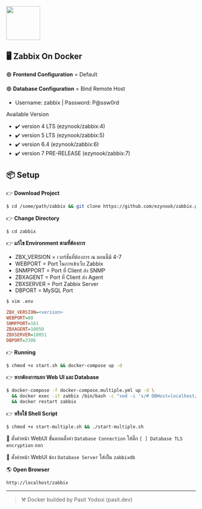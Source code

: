 <img src="https://camo.githubusercontent.com/71e79cfd6b679d246f9c432811761bc96eeeaf8680c15db2a8aa842d67398f45/68747470733a2f2f6173736574732e7a61626269782e636f6d2f696d672f6c6f676f2f7a61626269785f6c6f676f5f353030783133312e706e67" width="90">

## 🖥 Zabbix On Docker

🟢 __Frontend Configuration__ = Default

🟢 __Database Configuration__ = Bind Remote Host
* Username: zabbix | Password: P@ssw0rd

Available Version
* ✔️ version 4 LTS (ezynook/zabbix:4)
* ✔️ version 5 LTS (ezynook/zabbix:5)
* ✔️ version 6.4 (ezynook/zabbix:6)
* ✔️ version 7 PRE-RELEASE (ezynook/zabbix:7)

## 📦 Setup
👉 __Download Project__

```bash
$ cd /some/path/zabbix && git clone https://github.com/ezynook/zabbix.git
```
👉 __Change Directory__
```bash
$ cd zabbix
```
👉 __แก้ไข Environment ตามที่ต้องการ__

* ZBX_VERSION = เวอร์ชั่นที่ต้องการ ณ ตอนนี้มี 4-7
* WEBPORT = Port ในการเข้าเว็บ Zabbix
* SNMPPORT = Port ที่ Client ส่ง SNMP
* ZBXAGENT = Port ที่ Client ส่ง Agent
* ZBXSERVER = Port Zabbix Server
* DBPORT = MySQL Port

```sh
$ vim .env
```
```ini
ZBX_VERSION=<version>
WEBPORT=80
SNMPPORT=161
ZBXAGENT=10050
ZBXSERVER=10051
DBPORT=3306
```

👉  __Running__

```bash
$ chmod +x start.sh && docker-compose up -d
```
👉 __หากต้องการแยก Web UI และ Database__
```bash
$ docker-compose -f docker-compose.multiple.yml up -d \
  && docker exec -it zabbix /bin/bash -c "sed -i 's/# DBHost=localhost/DBHost=zabbixdb/g' /etc/zabbix/zabbix_server.conf" \
  && docker restart zabbix
```
👉 __หรือใช้ Shell Script__
```bash
$ chmod +x start-multiple.sh && ./start-multiple.sh
```
🔧 ตั้งค่าหน้า WebUI ขั้นตอนตั้งค่า ```Database Connection``` ให้ติ๊ก ```[ ] Database TLS encryption``` ออก

🔧 ตั้งค่าหน้า WebUI ช่อง ```Database Server``` ใส่เป็น ```zabbixdb```


🌎 __Open Browser__

```http://localhost/zabbix```

---

> ⚒️ Docker builded by Pasit Yodsoi (pasit.dev)
